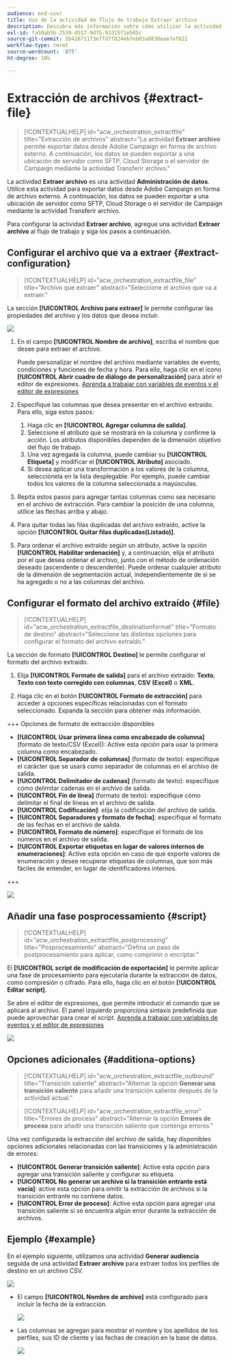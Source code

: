 ```yaml
---
audience: end-user
title: Uso de la actividad de flujo de trabajo Extraer archivo
description: Descubra más información sobre cómo utilizar la actividad del flujo de trabajo Extraer archivo
exl-id: fa50ab5b-2539-4517-9d7b-93315f1e505c
source-git-commit: 5b42671173e7fd7f024eb7eb03a0836eae7ef622
workflow-type: tm+mt
source-wordcount: '875'
ht-degree: 18%

---
```


# Extracción de archivos {#extract-file}

>[!CONTEXTUALHELP]
>id="acw_orchestration_extractfile"
>title="Extracción de archivos"
>abstract="La actividad **Extraer archivo** permite exportar datos desde Adobe Campaign en forma de archivo externo. A continuación, los datos se pueden exportar a una ubicación de servidor como SFTP, Cloud Storage o el servidor de Campaign mediante la actividad Transferir archivo."

La actividad **Extraer archivo** es una actividad **Administración de datos**. Utilice esta actividad para exportar datos desde Adobe Campaign en forma de archivo externo. A continuación, los datos se pueden exportar a una ubicación de servidor como SFTP, Cloud Storage o el servidor de Campaign mediante la actividad Transferir archivo.

Para configurar la actividad **Extraer archivo**, agregue una actividad **Extraer archivo** al flujo de trabajo y siga los pasos a continuación.

## Configurar el archivo que va a extraer {#extract-configuration}

>[!CONTEXTUALHELP]
>id="acw_orchestration_extractfile_file"
>title="Archivo que extraer"
>abstract="Seleccione el archivo que va a extraer."

La sección **[!UICONTROL Archivo para extraer]** le permite configurar las propiedades del archivo y los datos que desea incluir.

![](../assets/extract-file-file.png)

1. En el campo **[!UICONTROL Nombre de archivo]**, escriba el nombre que desee para extraer el archivo.

   Puede personalizar el nombre del archivo mediante variables de evento, condiciones y funciones de fecha y hora. Para ello, haga clic en el icono **[!UICONTROL Abrir cuadro de diálogo de personalización]** para abrir el editor de expresiones. [Aprenda a trabajar con variables de eventos y el editor de expresiones](../event-variables.md)

1. Especifique las columnas que desea presentar en el archivo extraído. Para ello, siga estos pasos:

   1. Haga clic en **[!UICONTROL Agregar columna de salida]**.
   1. Seleccione el atributo que se mostrará en la columna y confirme la acción. Los atributos disponibles dependen de la dimensión objetivo del flujo de trabajo.
   1. Una vez agregada la columna, puede cambiar su **[!UICONTROL Etiqueta]** y modificar el **[!UICONTROL Atributo]** asociado.
   1. Si desea aplicar una transformación a los valores de la columna, selecciónela en la lista desplegable. Por ejemplo, puede cambiar todos los valores de la columna seleccionada a mayúsculas.

1. Repita estos pasos para agregar tantas columnas como sea necesario en el archivo de extracción. Para cambiar la posición de una columna, utilice las flechas arriba y abajo.

1. Para quitar todas las filas duplicadas del archivo extraído, active la opción **[!UICONTROL Quitar filas duplicadas(Listado)]**.

1. Para ordenar el archivo extraído según un atributo, active la opción **[!UICONTROL Habilitar ordenación]** y, a continuación, elija el atributo por el que desea ordenar el archivo, junto con el método de ordenación deseado (ascendente o descendente). Puede ordenar cualquier atributo de la dimensión de segmentación actual, independientemente de si se ha agregado o no a las columnas del archivo.

## Configurar el formato del archivo extraído {#file}

>[!CONTEXTUALHELP]
>id="acw_orchestration_extractfile_destinationformat"
>title="Formato de destino"
>abstract="Seleccione las distintas opciones para configurar el formato del archivo extraído."

La sección de formato **[!UICONTROL Destino]** le permite configurar el formato del archivo extraído.

1. Elija **[!UICONTROL Formato de salida]** para el archivo extraído: **Texto**, **Texto con texto corregido con columnas**, **CSV (Excel)** o **XML**.

1. Haga clic en el botón **[!UICONTROL Formato de extracción]** para acceder a opciones específicas relacionadas con el formato seleccionado. Expanda la sección para obtener más información.

+++ Opciones de formato de extracción disponibles

   * **[!UICONTROL Usar primera línea como encabezado de columna]** (formato de texto/CSV (Excel)): Active esta opción para usar la primera columna como encabezado.
   * **[!UICONTROL Separador de columnas]** (formato de texto): especifique el carácter que se usará como separador de columnas en el archivo de salida.
   * **[!UICONTROL Delimitador de cadenas]** (formato de texto): especifique cómo delimitar cadenas en el archivo de salida.
   * **[!UICONTROL Fin de línea]** (formato de texto): especifique cómo delimitar el final de líneas en el archivo de salida.
   * **[!UICONTROL Codificación]**: elija la codificación del archivo de salida.
   * **[!UICONTROL Separadores y formato de fecha]**: especifique el formato de las fechas en el archivo de salida.
   * **[!UICONTROL Formato de número]**: especifique el formato de los números en el archivo de salida.
   * **[!UICONTROL Exportar etiquetas en lugar de valores internos de enumeraciones]**: Active esta opción en caso de que exporte valores de enumeración y desee recuperar etiquetas de columnas, que son más fáciles de entender, en lugar de identificadores internos.

+++

   ![](../assets/extract-file-format.png)

## Añadir una fase posprocessamiento {#script}

>[!CONTEXTUALHELP]
>id="acw_orchestration_extractfile_postprocessing"
>title="Posprocesamiento"
>abstract="Defina un paso de postprocesamiento para aplicar, como comprimir o encriptar."

El **[!UICONTROL script de modificación de exportación]** le permite aplicar una fase de procesamiento para ejecutarla durante la extracción de datos, como compresión o cifrado. Para ello, haga clic en el botón **[!UICONTROL Editar script]**.

Se abre el editor de expresiones, que permite introducir el comando que se aplicará al archivo. El panel izquierdo proporciona sintaxis predefinida que puede aprovechar para crear el script. [Aprenda a trabajar con variables de eventos y el editor de expresiones](../event-variables.md)

![](../assets/extract-file-script.png)

## Opciones adicionales {#additiona-options}

>[!CONTEXTUALHELP]
>id="acw_orchestration_extractfile_outbound"
>title="Transición saliente"
>abstract="Alternar la opción **Generar una transición saliente** para añadir una transición saliente después de la actividad actual."

>[!CONTEXTUALHELP]
>id="acw_orchestration_extractfile_error"
>title="Errores de proceso"
>abstract="Alternar la opción **Errores de proceso** para añadir una transición saliente que contenga errores."

Una vez configurada la extracción del archivo de salida, hay disponibles opciones adicionales relacionadas con las transiciones y la administración de errores:

* **[!UICONTROL Generar transición saliente]**: Active esta opción para agregar una transición saliente y configurar su etiqueta.
* **[!UICONTROL No generar un archivo si la transición entrante está vacía]**: active esta opción para omitir la extracción de archivos si la transición entrante no contiene datos.
* **[!UICONTROL Error de proceso]**: Active esta opción para agregar una transición saliente si se encuentra algún error durante la extracción de archivos.

## Ejemplo {#example}

En el ejemplo siguiente, utilizamos una actividad **Generar audiencia** seguida de una actividad **Extraer archivo** para extraer todos los perfiles de destino en un archivo CSV.

![](../assets/extract-file-example.png)

* El campo **[!UICONTROL Nombre de archivo]** está configurado para incluir la fecha de la extracción.

  ![](../assets/extract-file-example-name.png)

* Las columnas se agregan para mostrar el nombre y los apellidos de los perfiles, sus ID de cliente y las fechas de creación en la base de datos.

  ![](../assets/extract-file-example-columns.png)
